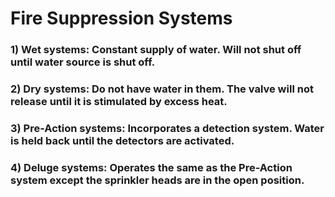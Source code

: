 # Fire Suppression Systems

### 1) Wet systems: Constant supply of water. Will not shut off until water source is shut off.

### 2) Dry systems: Do not have water in them. The valve will not release until it is stimulated by excess heat.

### 3) Pre-Action systems: Incorporates a detection system. Water is held back until the detectors are activated.

### 4) Deluge systems: Operates the same as the Pre-Action system except the sprinkler heads are in the open position.

